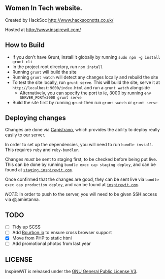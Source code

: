 
## Women In Tech website. ##

Created by HackSoc http://www.hacksocnotts.co.uk/

Hosted at http://www.inspirewit.com/


## How to Build

- If you don't have Grunt, install it globally by running `sudo npm -g install grunt-cli` 
- In the project root directory, run `npm install`
- Running `grunt` will build the site
- Running `grunt watch` will detect any changes locally and rebuild the site
- To test the site locally, run `grunt serve`. This will build the site, serve it at `http://localhost:9000/index.html` and run a `grunt watch` alongside
    - Alternatively, you can specify the port to ie, 3000 by running `env SERVER_PORT=3000 grunt serve` 
- Build the site first by running `grunt` then run `grunt watch` or `grunt serve`

## Deploying changes

Changes are done via [Capistrano](http://capistranorb.com), which provides the ability to deploy really easily to our server.

In order to set up the dependencies, you will need to run `bundle install`. This requires `ruby` and `ruby-bundler`.

Changes *must* be sent to staging first, to be checked before being put live. This can be done by running `bundle exec cap staging deploy`, and can be found at [`staging.inspirewit.com`](staging.inspirewit.com).

Once confirmed that the changes are good, they can be sent live via `bundle exec cap production deploy`, and can be found at [`inspirewit.com`](inspirewit.com).

*NOTE*: In order to push to the server, you will need to be given SSH access via @jamietanna.

## TODO
- [ ] Tidy up SCSS
- [ ] Add [Bourbon.io](http://bourbon.io/) to ensure cross browser support
- [x] Move from PHP to static html
- [ ] Add promotional photos from last year

## LICENSE

InspireWiT is released under the [GNU General Public License V3](LICENSE.md).
